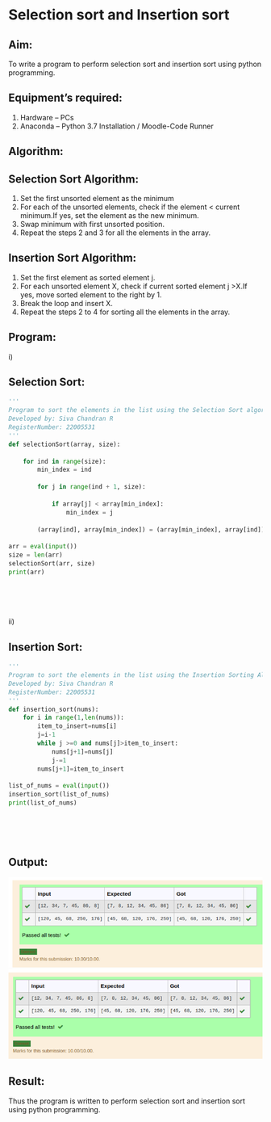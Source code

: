 # Selection sort and Insertion sort
## Aim:
To write a program to perform selection sort and insertion sort using python programming.
## Equipment’s required:
1.	Hardware – PCs
2.	Anaconda – Python 3.7 Installation / Moodle-Code Runner
## Algorithm:
## Selection Sort Algorithm:
1.	Set the first unsorted element as the minimum
2.	For each of the unsorted elements, check if the element < current minimum.If yes, set the element as the new minimum.
3.  Swap minimum with first unsorted position.
4.	Repeat the steps 2 and 3 for all the elements in the array.
## Insertion Sort Algorithm:
1.	Set the first element as sorted element j.
2.	For each unsorted element X, check if current sorted element j >X.If yes, move sorted element to the right by 1.
3.	Break the loop and insert X.
4.	Repeat the steps 2 to 4 for sorting all the elements in the array.
## Program:
i)
## Selection Sort:

``` python
''' 
Program to sort the elements in the list using the Selection Sort algorithm.
Developed by: Siva Chandran R
RegisterNumber: 22005531
'''
def selectionSort(array, size):
    
    for ind in range(size):
        min_index = ind
 
        for j in range(ind + 1, size):
         
            if array[j] < array[min_index]:
                min_index = j
        
        (array[ind], array[min_index]) = (array[min_index], array[ind])
 
arr = eval(input())
size = len(arr)
selectionSort(arr, size)
print(arr)






```
ii)
## Insertion Sort:
```python
'''
Program to sort the elements in the list using the Insertion Sorting Algorithm.
Developed by: Siva Chandran R
RegisterNumber: 22005531
'''
def insertion_sort(nums):
    for i in range(1,len(nums)):
        item_to_insert=nums[i]
        j=i-1
        while j >=0 and nums[j]>item_to_insert:
            nums[j+1]=nums[j]
            j-=1
        nums[j+1]=item_to_insert
        
list_of_nums = eval(input())
insertion_sort(list_of_nums)
print(list_of_nums)






```

## Output:
![OUTPUT](out6.png)
![OUTPUT](out8.png)

## Result:
Thus the program is written to perform selection sort and insertion sort using python programming.
